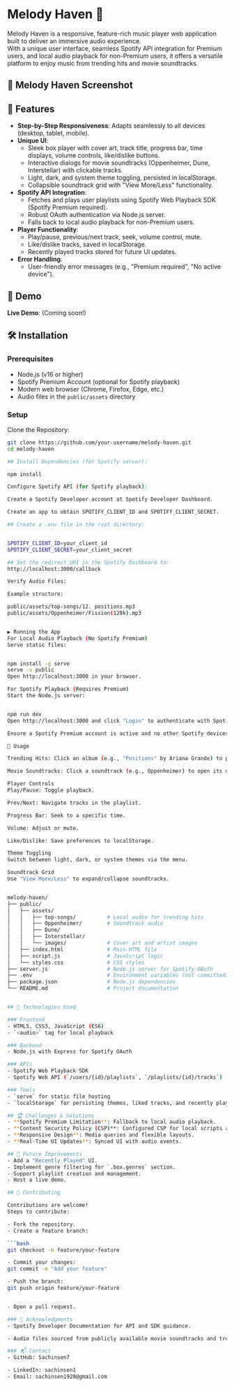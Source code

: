 # Melody Haven 🎵

Melody Haven is a responsive, feature-rich music player web application built to deliver an immersive audio experience.  
With a unique user interface, seamless Spotify API integration for Premium users, and local audio playback for non-Premium users, it offers a versatile platform to enjoy music from trending hits and movie soundtracks.

## 📸 Melody Haven Screenshot

<!-- Replace with actual screenshot path -->

## 🚀 Features

- **Step-by-Step Responsiveness**: Adapts seamlessly to all devices (desktop, tablet, mobile).
- **Unique UI**:
  - Sleek box player with cover art, track title, progress bar, time displays, volume controls, like/dislike buttons.
  - Interactive dialogs for movie soundtracks (Oppenheimer, Dune, Interstellar) with clickable tracks.
  - Light, dark, and system theme toggling, persisted in localStorage.
  - Collapsible soundtrack grid with "View More/Less" functionality.
- **Spotify API Integration**:
  - Fetches and plays user playlists using Spotify Web Playback SDK (Spotify Premium required).
  - Robust OAuth authentication via Node.js server.
  - Falls back to local audio playback for non-Premium users.
- **Player Functionality**:
  - Play/pause, previous/next track, seek, volume control, mute.
  - Like/dislike tracks, saved in localStorage.
  - Recently played tracks stored for future UI updates.
- **Error Handling**:
  - User-friendly error messages (e.g., "Premium required", "No active device").

## 🎯 Demo

**Live Demo**: (Coming soon!)

## 🛠️ Installation

### Prerequisites

- Node.js (v16 or higher)
- Spotify Premium Account (optional for Spotify playback)
- Modern web browser (Chrome, Firefox, Edge, etc.)
- Audio files in the `public/assets` directory

### Setup

Clone the Repository:

````bash
git clone https://github.com/your-username/melody-haven.git
cd melody-haven

## Install Dependencies (for Spotify server):

npm install

Configure Spotify API (for Spotify playback):

Create a Spotify Developer account at Spotify Developer Dashboard.

Create an app to obtain SPOTIFY_CLIENT_ID and SPOTIFY_CLIENT_SECRET.

## Create a .env file in the root directory:


SPOTIFY_CLIENT_ID=your_client_id
SPOTIFY_CLIENT_SECRET=your_client_secret

## Set the redirect URI in the Spotify Dashboard to:
http://localhost:3000/callback

Verify Audio Files:

Example structure:

public/assets/top-songs/12. positions.mp3
public/assets/Oppenheimer/Fission(128k).mp3


▶️ Running the App
For Local Audio Playback (No Spotify Premium)
Serve static files:


npm install -g serve
serve -s public
Open http://localhost:3000 in your browser.

For Spotify Playback (Requires Premium)
Start the Node.js server:


npm run dev
Open http://localhost:3000 and click "Login" to authenticate with Spotify.

Ensure a Spotify Premium account is active and no other Spotify devices are playing.

🎵 Usage

Trending Hits: Click an album (e.g., "Positions" by Ariana Grande) to play its track.

Movie Soundtracks: Click a soundtrack (e.g., Oppenheimer) to open its dialog, then select a track (e.g., "Fission") to play.

Player Controls
Play/Pause: Toggle playback.

Prev/Next: Navigate tracks in the playlist.

Progress Bar: Seek to a specific time.

Volume: Adjust or mute.

Like/Dislike: Save preferences to localStorage.

Theme Toggling
Switch between light, dark, or system themes via the menu.

Soundtrack Grid
Use "View More/Less" to expand/collapse soundtracks.


melody-haven/
├── public/
│   ├── assets/
│   │   ├── top-songs/          # Local audio for trending hits
│   │   ├── Oppenheimer/        # Soundtrack audio
│   │   ├── Dune/
│   │   ├── Interstellar/
│   │   └── images/             # Cover art and artist images
│   ├── index.html              # Main HTML file
│   ├── script.js               # JavaScript logic
│   └── styles.css              # CSS styles
├── server.js                   # Node.js server for Spotify OAuth
├── .env                        # Environment variables (not committed)
├── package.json                # Node.js dependencies
└── README.md                   # Project documentation


## 🧰 Technologies Used

### Frontend
- HTML5, CSS3, JavaScript (ES6)
- `<audio>` tag for local playback

### Backend
- Node.js with Express for Spotify OAuth

### APIs
- Spotify Web Playback SDK
- Spotify Web API (`/users/{id}/playlists`, `/playlists/{id}/tracks`)

### Tools
- `serve` for static file hosting
- `localStorage` for persisting themes, liked tracks, and recently played

## 🏆 Challenges & Solutions
- **Spotify Premium Limitation**: Fallback to local audio playback.
- **Content Security Policy (CSP)**: Configured CSP for local scripts and Spotify SDK.
- **Responsive Design**: Media queries and flexible layouts.
- **Real-Time UI Updates**: Synced UI with audio events.

## 🔮 Future Improvements
- Add a "Recently Played" UI.
- Implement genre filtering for `.box.genres` section.
- Support playlist creation and management.
- Host a live demo.

## 🤝 Contributing

Contributions are welcome!
Steps to contribute:

- Fork the repository.
- Create a feature branch:

```bash
git checkout -b feature/your-feature

- Commit your changes:
git commit -m "Add your feature"

- Push the branch:
git push origin feature/your-feature


- Open a pull request.

### 🙏 Acknowledgments
- Spotify Developer Documentation for API and SDK guidance.

- Audio files sourced from publicly available movie soundtracks and trending hits (demo purposes; ensure proper licensing for production use).

### 📬 Contact
- GitHub: Sachinsen7

- LinkedIn: sachinsen1
- Email: sachinsen1920@gmail.com


````
